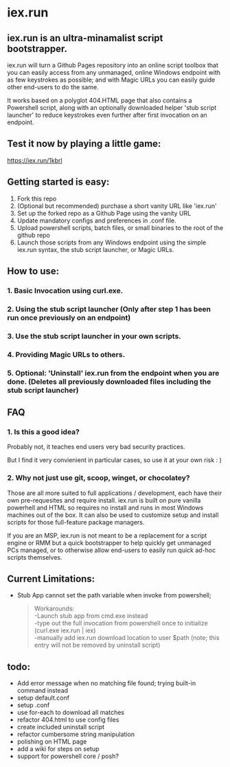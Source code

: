 # iex.run

## iex.run is an ultra-minamalist script bootstrapper.

iex.run will turn a Github Pages repository into an online script toolbox that you can easily access from any unmanaged, online Windows endpoint with as few keystrokes as possible; and with Magic URLs you can easily guide other end-users to do the same. 

It works based on a polyglot 404.HTML page that also contains a Powershell script, along with an optionally downloaded helper 'stub script launcher' to reduce keystrokes even further after first invocation on an endpoint.

## Test it now by playing a little game:
https://iex.run/1kbrl

## Getting started is easy:

1. Fork this repo
2. (Optional but recommended) purchase a short vanity URL like 'iex.run'
3. Set up the forked repo as a Github Page using the vanity URL
4. Update mandatory configs and preferences in .conf file.
5. Upload powershell scripts, batch files, or small binaries to the root of the github repo
6. Launch those scripts from any Windows endpoint using the simple iex.run syntax, the stub script launcher, or Magic URLs.

## How to use:
### 1. Basic Invocation using curl.exe.
### 2. Using the stub script launcher (Only after step 1 has been run once previously on an endpoint)
### 3. Use the stub script launcher in your own scripts.
### 4. Providing Magic URLs to others.
### 5. Optional: 'Uninstall' iex.run from the endpoint when you are done. (Deletes all previously downloaded files including the stub script launcher)

## FAQ

### 1. Is this a good idea?

Probably not, it teaches end users very bad security practices.

But I find it very convienient in particular cases, so use it at your own risk : )

    
### 2. Why not just use git, scoop, winget, or chocolatey?

Those are all more suited to full applications / development, each have their own pre-requesites and require install. iex.run is built on pure vanilla powerhell and HTML so requires no install and runs in most Windows machines out of the box.
It can also be used to customize setup and install scripts for those full-feature package managers.

If you are an MSP, iex.run is not meant to be a replacement for a script engine or RMM but a quick bootstrapper to help quickly get unmanaged PCs managed, or to otherwise allow end-users to easily run quick ad-hoc scripts themselves.


## Current Limitations:
- Stub App cannot set the path variable when invoke from powershell;  
   >Workarounds:  
   -Launch stub app from cmd.exe instead  
   -type out the full invocation from powershell once to initialize (curl.exe iex.run | iex)  
   -manually add iex.run download location to user $path (note; this entry will not be removed by uninstall script)  

## todo:

- Add error message when no matching file found; trying built-in command instead
- setup default.conf  
- setup .conf  
- use for-each to download all matches  
- refactor 404.html to use config files  
- create included uninstall script  
- refactor cumbersome string manipulation  
- polishing on HTML page  
- add a wiki for steps on setup  
- support for powershell core / posh?  


